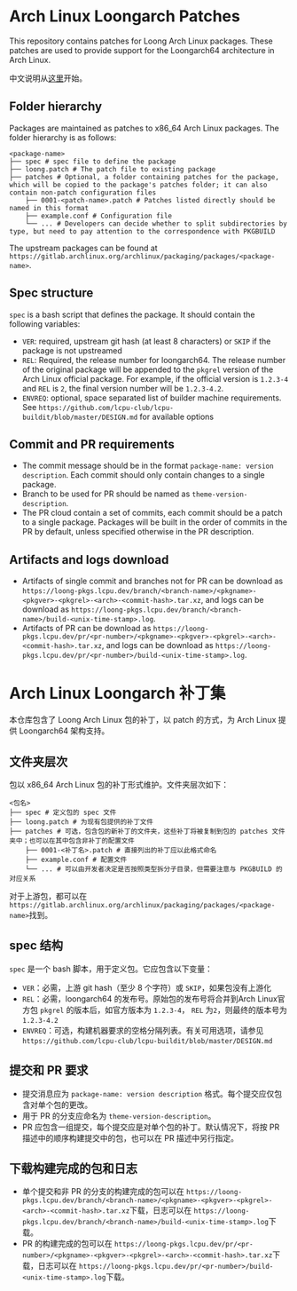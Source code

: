 # Arch Linux Loongarch Patches

This repository contains patches for Loong Arch Linux packages. These patches are used to provide support for the Loongarch64 architecture in Arch Linux.

中文说明从[这里](#arch-linux-loongarch-补丁集)开始。

## Folder hierarchy

Packages are maintained as patches to x86_64 Arch Linux packages. The folder hierarchy is as follows:

```
<package-name>
├── spec # spec file to define the package
├── loong.patch # The patch file to existing package
├── patches # Optional, a folder containing patches for the package, which will be copied to the package's patches folder; it can also contain non-patch configuration files
    ├── 0001-<patch-name>.patch # Patches listed directly should be named in this format
    ├── example.conf # Configuration file
    └── ... # Developers can decide whether to split subdirectories by type, but need to pay attention to the correspondence with PKGBUILD
```

The upstream packages can be found at `https://gitlab.archlinux.org/archlinux/packaging/packages/<package-name>`.

## Spec structure

`spec` is a bash script that defines the package. It should contain the following variables:

- `VER`: required, upstream git hash (at least 8 characters) or `SKIP` if the package is not upstreamed
- `REL`: Required, the release number for loongarch64. The release number of the original package will be appended to the `pkgrel` version of the Arch Linux official package. For example, if the official version is `1.2.3-4` and `REL` is `2`, the final version number will be `1.2.3-4.2`.
- `ENVREQ`: optional, space separated list of builder machine requirements. See `https://github.com/lcpu-club/lcpu-buildit/blob/master/DESIGN.md` for available options


## Commit and PR requirements

- The commit message should be in the format `package-name: version description`. Each commit should only contain changes to a single package.
- Branch to be used for PR should be named as `theme-version-description`.
- The PR cloud contain a set of commits, each commit should be a patch to a single package. Packages will be built in the order of commits in the PR by default, unless specified otherwise in the PR description.

## Artifacts and logs download

- Artifacts of single commit and branches not for PR can be download as `https://loong-pkgs.lcpu.dev/branch/<branch-name>/<pkgname>-<pkgver>-<pkgrel>-<arch>-<commit-hash>.tar.xz`, and logs can be download as `https://loong-pkgs.lcpu.dev/branch/<branch-name>/build-<unix-time-stamp>.log`.
- Artifacts of PR can be download as `https://loong-pkgs.lcpu.dev/pr/<pr-number>/<pkgname>-<pkgver>-<pkgrel>-<arch>-<commit-hash>.tar.xz`, and logs can be download as `https://loong-pkgs.lcpu.dev/pr/<pr-number>/build-<unix-time-stamp>.log`.


# Arch Linux Loongarch 补丁集

本仓库包含了 Loong Arch Linux 包的补丁，以 patch 的方式，为 Arch Linux 提供 Loongarch64 架构支持。

## 文件夹层次

包以 x86_64 Arch Linux 包的补丁形式维护。文件夹层次如下：

```
<包名>
├── spec # 定义包的 spec 文件
├── loong.patch # 为现有包提供的补丁文件
├── patches # 可选，包含包的新补丁的文件夹，这些补丁将被复制到包的 patches 文件夹中；也可以在其中包含非补丁的配置文件
    ├── 0001-<补丁名>.patch # 直接列出的补丁应以此格式命名
    ├── example.conf # 配置文件
    └── ... # 可以由开发者决定是否按照类型拆分子目录，但需要注意与 PKGBUILD 的对应关系
```

对于上游包，都可以在`https://gitlab.archlinux.org/archlinux/packaging/packages/<package-name>`找到。

## spec 结构

`spec` 是一个 bash 脚本，用于定义包。它应包含以下变量：

- `VER`：必需，上游 git hash（至少 8 个字符）或 `SKIP`，如果包没有上游化
- `REL`：必需，loongarch64 的发布号。原始包的发布号将合并到Arch Linux官方包 `pkgrel` 的版本后，如官方版本为 `1.2.3-4`， `REL` 为`2`，则最终的版本号为 `1.2.3-4.2`
- `ENVREQ`：可选，构建机器要求的空格分隔列表。有关可用选项，请参见 `https://github.com/lcpu-club/lcpu-buildit/blob/master/DESIGN.md`

## 提交和 PR 要求

- 提交消息应为 `package-name: version description` 格式。每个提交应仅包含对单个包的更改。
- 用于 PR 的分支应命名为 `theme-version-description`。
- PR 应包含一组提交，每个提交应是对单个包的补丁。默认情况下，将按 PR 描述中的顺序构建提交中的包，也可以在 PR 描述中另行指定。

## 下载构建完成的包和日志

- 单个提交和非 PR 的分支的构建完成的包可以在 `https://loong-pkgs.lcpu.dev/branch/<branch-name>/<pkgname>-<pkgver>-<pkgrel>-<arch>-<commit-hash>.tar.xz`下载，日志可以在 `https://loong-pkgs.lcpu.dev/branch/<branch-name>/build-<unix-time-stamp>.log`下载。
- PR 的构建完成的包可以在 `https://loong-pkgs.lcpu.dev/pr/<pr-number>/<pkgname>-<pkgver>-<pkgrel>-<arch>-<commit-hash>.tar.xz`下载，日志可以在 `https://loong-pkgs.lcpu.dev/pr/<pr-number>/build-<unix-time-stamp>.log`下载。

